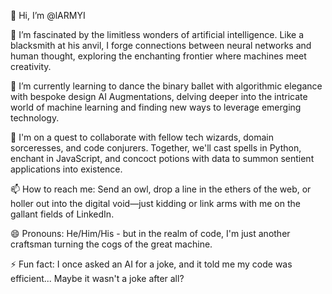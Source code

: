 👋 Hi, I’m @lARMYI

👀 I’m fascinated by the limitless wonders of artificial intelligence. Like a blacksmith at his anvil, I forge connections between neural networks and human thought, exploring the enchanting frontier where machines meet creativity.

🌱 I’m currently learning to dance the binary ballet with algorithmic elegance with bespoke design AI Augmentations, delving deeper into the intricate world of machine learning and finding new ways to leverage emerging technology.

💞️ I'm on a quest to collaborate with fellow tech wizards, domain sorceresses, and code conjurers. Together, we'll cast spells in Python, enchant in JavaScript, and concoct potions with data to summon sentient applications into existence.

📫 How to reach me: Send an owl, drop a line in the ethers of the web, or holler out into the digital void—just kidding or link arms with me on the gallant fields of LinkedIn.

😄 Pronouns: He/Him/His - but in the realm of code, I'm just another craftsman turning the cogs of the great machine.

⚡ Fun fact: I once asked an AI for a joke, and it told me my code was efficient... Maybe it wasn't a joke after all?

